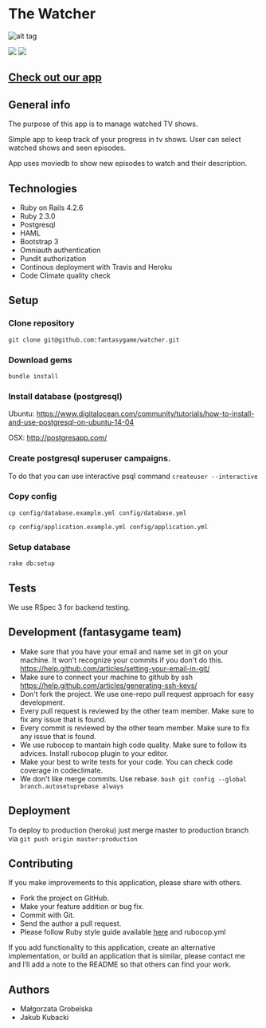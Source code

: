 # The Watcher
![alt tag](http://content.screencast.com/users/jakub.kubacki/folders/Jing/media/465abf6f-7674-4935-b38e-8e945154a49f/00000081.png)

[![](http://img.shields.io/travis/fantasygame/watcher.svg?style=flat-square)](https://travis-ci.org/fantasygame/watcher)
[![](http://img.shields.io/codeclimate/github/fantasygame/watcher.svg?style=flat-square)](https://codeclimate.com/github/fantasygame/watcher)

## [Check out our app](http://thewatcher.herokuapp.com/)

## General info

The purpose of this app is to manage watched TV shows.

Simple app to keep track of your progress in tv shows.
User can select watched shows and seen episodes.

App uses moviedb to show new episodes to watch and their description.

## Technologies

* Ruby on Rails 4.2.6
* Ruby 2.3.0
* Postgresql
* HAML
* Bootstrap 3
* Omniauth authentication
* Pundit authorization
* Continous deployment with Travis and Heroku
* Code Climate quality check

## Setup
### Clone repository
`git clone git@github.com:fantasygame/watcher.git`

### Download gems
`bundle install`

### Install database (postgresql)

Ubuntu: https://www.digitalocean.com/community/tutorials/how-to-install-and-use-postgresql-on-ubuntu-14-04

OSX: http://postgresapp.com/

### Create postgresql superuser campaigns.

To do that you can use interactive psql command
`createuser --interactive`

### Copy config
`cp config/database.example.yml config/database.yml`

`cp config/application.example.yml config/application.yml`

### Setup database
`rake db:setup`

## Tests
We use RSpec 3 for backend testing.

## Development (fantasygame team)
* Make sure that you have your email and name set in git on your machine. It won't recognize your commits if you don't do this. https://help.github.com/articles/setting-your-email-in-git/
* Make sure to connect your machine to github by ssh https://help.github.com/articles/generating-ssh-keys/
* Don't fork the project. We use one-repo pull request approach for easy development.
* Every pull request is reviewed by the other team member. Make sure to fix any issue that is found.
* Every commit is reviewed by the other team member. Make sure to fix any issue that is found.
* We use rubocop to mantain high code quality. Make sure to follow its advices. Install rubocop plugin to your editor.
* Make your best to write tests for your code. You can check code coverage in codeclimate.
* We don't like merge commits. Use rebase. `bash git config --global branch.autosetuprebase always `

## Deployment
To deploy to production (heroku) just merge master to production branch via
`git push origin master:production`

## Contributing

If you make improvements to this application, please share with others.

* Fork the project on GitHub.
* Make your feature addition or bug fix.
* Commit with Git.
* Send the author a pull request.
* Please follow Ruby style guide available [here](https://github.com/bbatsov/ruby-style-guide) and rubocop.yml

If you add functionality to this application, create an alternative
implementation, or build an application that is similar, please contact
me and I’ll add a note to the README so that others can find your work.

## Authors

* Małgorzata Grobelska
* Jakub Kubacki
